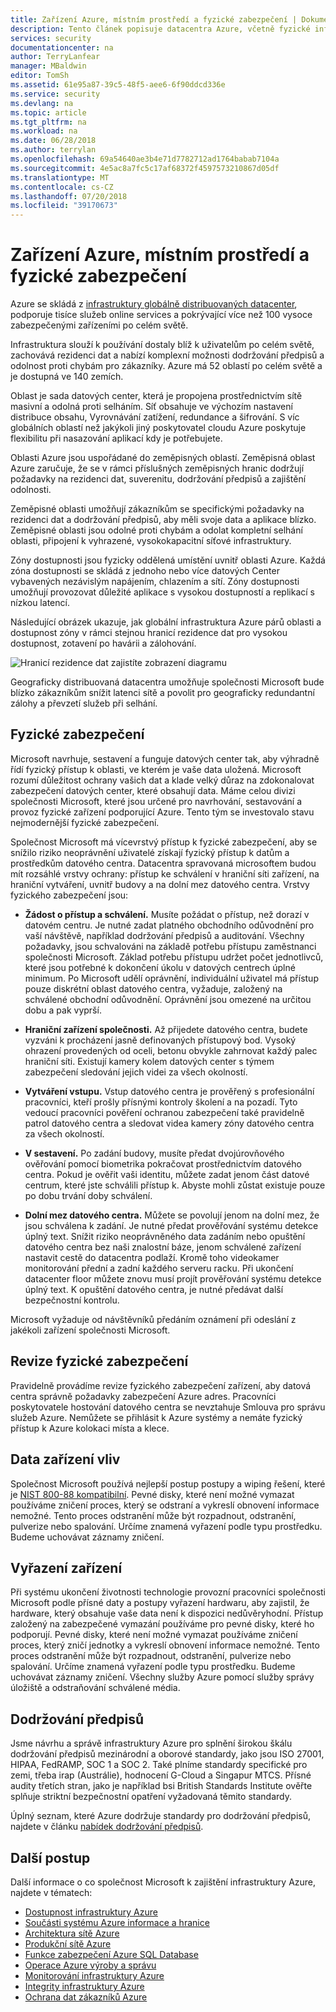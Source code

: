 ```yaml
---
title: Zařízení Azure, místním prostředí a fyzické zabezpečení | Dokumentace Microsoftu
description: Tento článek popisuje datacentra Azure, včetně fyzické infrastruktury, zabezpečení a dodržování předpisů nabídky.
services: security
documentationcenter: na
author: TerryLanfear
manager: MBaldwin
editor: TomSh
ms.assetid: 61e95a87-39c5-48f5-aee6-6f90ddcd336e
ms.service: security
ms.devlang: na
ms.topic: article
ms.tgt_pltfrm: na
ms.workload: na
ms.date: 06/28/2018
ms.author: terrylan
ms.openlocfilehash: 69a54640ae3b4e71d7782712ad1764babab7104a
ms.sourcegitcommit: 4e5ac8a7fc5c17af68372f4597573210867d05df
ms.translationtype: MT
ms.contentlocale: cs-CZ
ms.lasthandoff: 07/20/2018
ms.locfileid: "39170673"
---
```

# <a name="azure-facilities-premises-and-physical-security"></a>Zařízení Azure, místním prostředí a fyzické zabezpečení
Azure se skládá z [infrastruktury globálně distribuovaných datacenter](https://azure.microsoft.com/global-infrastructure/), podporuje tisíce služeb online services a pokrývající více než 100 vysoce zabezpečenými zařízeními po celém světě.

Infrastruktura slouží k používání dostaly blíž k uživatelům po celém světě, zachovává rezidenci dat a nabízí komplexní možnosti dodržování předpisů a odolnost proti chybám pro zákazníky. Azure má 52 oblastí po celém světě a je dostupná ve 140 zemích.

Oblast je sada datových center, která je propojena prostřednictvím sítě masivní a odolná proti selháním. Síť obsahuje ve výchozím nastavení distribuce obsahu, Vyrovnávání zatížení, redundance a šifrování. S víc globálních oblastí než jakýkoli jiný poskytovatel cloudu Azure poskytuje flexibilitu při nasazování aplikací kdy je potřebujete.

Oblasti Azure jsou uspořádané do zeměpisných oblastí. Zeměpisná oblast Azure zaručuje, že se v rámci příslušných zeměpisných hranic dodržují požadavky na rezidenci dat, suverenitu, dodržování předpisů a zajištění odolnosti.

Zeměpisné oblasti umožňují zákazníkům se specifickými požadavky na rezidenci dat a dodržování předpisů, aby měli svoje data a aplikace blízko. Zeměpisné oblasti jsou odolné proti chybám a odolat kompletní selhání oblasti, připojení k vyhrazené, vysokokapacitní síťové infrastruktury.

Zóny dostupnosti jsou fyzicky oddělená umístění uvnitř oblasti Azure. Každá zóna dostupnosti se skládá z jednoho nebo více datových Center vybavených nezávislým napájením, chlazením a sítí. Zóny dostupnosti umožňují provozovat důležité aplikace s vysokou dostupností a replikací s nízkou latencí.

Následující obrázek ukazuje, jak globální infrastruktura Azure párů oblasti a dostupnost zóny v rámci stejnou hranicí rezidence dat pro vysokou dostupnost, zotavení po havárii a zálohování.

![Hranicí rezidence dat zajistíte zobrazení diagramu][1]

Geograficky distribuovaná datacentra umožňuje společnosti Microsoft bude blízko zákazníkům snížit latenci sítě a povolit pro geograficky redundantní zálohy a převzetí služeb při selhání.

## <a name="physical-security"></a>Fyzické zabezpečení
Microsoft navrhuje, sestavení a funguje datových center tak, aby výhradně řídí fyzický přístup k oblasti, ve kterém je vaše data uložená. Microsoft rozumí důležitost ochrany vašich dat a klade velký důraz na zdokonalovat zabezpečení datových center, které obsahují data. Máme celou divizi společnosti Microsoft, které jsou určené pro navrhování, sestavování a provoz fyzické zařízení podporující Azure. Tento tým se investovalo stavu nejmodernější fyzické zabezpečení.

Společnost Microsoft má vícevrstvý přístup k fyzické zabezpečení, aby se snížilo riziko neoprávnění uživatelé získají fyzický přístup k datům a prostředkům datového centra. Datacentra spravovaná microsoftem budou mít rozsáhlé vrstvy ochrany: přístup ke schválení v hraniční síti zařízení, na hraniční vytváření, uvnitř budovy a na dolní mez datového centra. Vrstvy fyzického zabezpečení jsou:

- **Žádost o přístup a schválení.** Musíte požádat o přístup, než dorazí v datovém centru. Je nutné zadat platného obchodního odůvodnění pro vaší návštěvě, například dodržování předpisů a auditování. Všechny požadavky, jsou schvalováni na základě potřebu přístupu zaměstnanci společnosti Microsoft. Základ potřebu přístupu udržet počet jednotlivců, které jsou potřebné k dokončení úkolu v datových centrech úplné minimum. Po Microsoft udělí oprávnění, individuální uživatel má přístup pouze diskrétní oblast datového centra, vyžaduje, založený na schválené obchodní odůvodnění. Oprávnění jsou omezené na určitou dobu a pak vyprší.

- **Hraniční zařízení společnosti.** Až přijedete datového centra, budete vyzváni k procházení jasně definovaných přístupový bod. Vysoký ohrazení provedených od oceli, betonu obvykle zahrnovat každý palec hraniční síti. Existují kamery kolem datových center s týmem zabezpečení sledování jejich videi za všech okolností.

- **Vytváření vstupu.** Vstup datového centra je prověřený s profesionální pracovníci, kteří prošly přísnými kontroly školení a na pozadí. Tyto vedoucí pracovníci pověření ochranou zabezpečení také pravidelně patrol datového centra a sledovat videa kamery zóny datového centra za všech okolností.

- **V sestavení.** Po zadání budovy, musíte předat dvojúrovňového ověřování pomocí biometrika pokračovat prostřednictvím datového centra. Pokud je ověřit vaši identitu, můžete zadat jenom část datové centrum, které jste schválili přístup k. Abyste mohli zůstat existuje pouze po dobu trvání doby schválení.

- **Dolní mez datového centra.** Můžete se povolují jenom na dolní mez, že jsou schválena k zadání. Je nutné předat prověřování systému detekce úplný text. Snížit riziko neoprávněného data zadáním nebo opuštění datového centra bez naši znalostní báze, jenom schválené zařízení nastavit cestě do datacentra podlaží. Kromě toho videokamer monitorování přední a zadní každého serveru racku. Při ukončení datacenter floor můžete znovu musí projít prověřování systému detekce úplný text. K opuštění datového centra, je nutné předávat další bezpečnostní kontrolu.

Microsoft vyžaduje od návštěvníků předáním oznámení při odeslání z jakékoli zařízení společnosti Microsoft.

## <a name="physical-security-reviews"></a>Revize fyzické zabezpečení
Pravidelně provádíme revize fyzického zabezpečení zařízení, aby datová centra správně požadavky zabezpečení Azure adres. Pracovníci poskytovatele hostování datového centra se nevztahuje Smlouva pro správu služeb Azure. Nemůžete se přihlásit k Azure systémy a nemáte fyzický přístup k Azure kolokaci místa a klece.

## <a name="data-bearing-devices"></a>Data zařízení vliv
Společnost Microsoft používá nejlepší postup postupy a wiping řešení, které je [NIST 800-88 kompatibilní](https://csrc.nist.gov/publications/detail/sp/800-88/archive/2006-09-01). Pevné disky, které není možné vymazat používáme zničení proces, který se odstraní a vykreslí obnovení informace nemožné. Tento proces odstranění může být rozpadnout, odstranění, pulverize nebo spalování. Určíme znamená vyřazení podle typu prostředku. Budeme uchovávat záznamy zničení.  

## <a name="equipment-disposal"></a>Vyřazení zařízení
Při systému ukončení životnosti technologie provozní pracovníci společnosti Microsoft podle přísné daty a postupy vyřazení hardwaru, aby zajistil, že hardware, který obsahuje vaše data není k dispozici nedůvěryhodní. Přístup založený na zabezpečené vymazání používáme pro pevné disky, které ho podporují. Pevné disky, které není možné vymazat používáme zničení proces, který zničí jednotky a vykreslí obnovení informace nemožné. Tento proces odstranění může být rozpadnout, odstranění, pulverize nebo spalování. Určíme znamená vyřazení podle typu prostředku. Budeme uchovávat záznamy zničení. Všechny služby Azure pomocí služby správy úložiště a odstraňování schválené média.

## <a name="compliance"></a>Dodržování předpisů
Jsme návrhu a správě infrastruktury Azure pro splnění širokou škálu dodržování předpisů mezinárodní a oborové standardy, jako jsou ISO 27001, HIPAA, FedRAMP, SOC 1 a SOC 2. Také plníme standardy specifické pro zemi, třeba irap (Austrálie), hodnocení G-Cloud a Singapur MTCS. Přísné audity třetích stran, jako je například bsi British Standards Institute ověřte splňuje striktní bezpečnostní opatření vyžadovaná těmito standardy.

Úplný seznam, které Azure dodržuje standardy pro dodržování předpisů, najdete v článku [nabídek dodržování předpisů](https://www.microsoft.com/trustcenter/compliance/complianceofferings). 

## <a name="next-steps"></a>Další postup
Další informace o co společnost Microsoft k zajištění infrastruktury Azure, najdete v tématech:

- [Dostupnost infrastruktury Azure](azure-infrastructure-availability.md)
- [Součásti systému Azure informace a hranice](azure-infrastructure-components.md)
- [Architektura sítě Azure](azure-infrastructure-network.md)
- [Produkční sítě Azure](azure-production-network.md)
- [Funkce zabezpečení Azure SQL Database](azure-infrastructure-sql.md)
- [Operace Azure výroby a správu](azure-infrastructure-operations.md)
- [Monitorování infrastruktury Azure](azure-infrastructure-monitoring.md)
- [Integrity infrastruktury Azure](azure-infrastructure-integrity.md)
- [Ochrana dat zákazníků Azure](azure-protection-of-customer-data.md)

<!--Image references-->
[1]: ./media/azure-physical-security/data-residency-boundary.png
